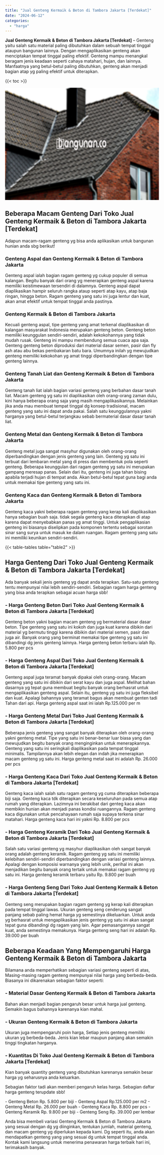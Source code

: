 ```yaml
---
title: "Jual Genteng Kermaik & Beton di Tambora Jakarta [Terdekat]"
date: "2024-06-12"
categories: 
  - "harga"
---
```


**Jual Genteng Kermaik & Beton di Tambora Jakarta \[Terdekat\]** – Genteng yaitu salah satu material paling dibutuhkan dalam sebuah tempat tinggal ataupun bangunan lainnya. Dengan mengaplikasikan genteng akan menciptakan tempat tinggal paling efektif. Genteng mampu menangkal beragam jenis keadaan seperti cahaya matahari, hujan, dan lainnya. Manfaatnya yang betul-betul paling dibutuhkan, genteng akan menjadi bagian atap yg paling efektif untuk diterapkan.

{{< toc >}}

![Jual Genteng Kermaik & Beton di Tambora Jakarta [Terdekat]](/images/genteng-minimalis-murah08.png)

## Beberapa Macam Genteng Dari Toko Jual Genteng Kermaik & Beton di Tambora Jakarta \[Terdekat\]

Adapun macam-ragam genteng yg bisa anda aplikasikan untuk bangunan hunian anda sbg berikut!

### Genteng Aspal dan Genteng Kermaik & Beton di Tambora Jakarta

Genteng aspal ialah bagian ragam genteng yg cukup populer di semua kalangan. Begitu banyak dari orang yg menerapkan genteng aspal karena memiliki keistimewaan tersendiri di dalamnya. Genteng aspal dapat diaplikasikan hampir seluruh rangka ataup seperti atap kayu, atap baja ringan, hingga beton. Ragam genteng yang satu ini juga lentur dan kuat, akan amat efektif untuk tempat tinggal anda pastinya.

### Genteng Kermaik & Beton di Tambora Jakarta

Kecuali genteng aspal, tipe genteng yang amat terkenal diaplikasikan di kalangan masyarakat Indonesia merupakan genteng beton. Genteng beton memiliki keunggulan sendiri-sendiri, adalah kekokohannya yang tidak mudah rusak. Genteng ini mampu membendung semua cuaca apa saja. Genteng genteng beton diproduksi dari material dasar semen, pasir dan fly ash atau abu bekas pembakaran batu bara. Umumnya inilah yg mewujudkan genteng memiliki kekokohan yg amat tinggi diperbandingkan dengan tipe genteng lainnya.

### Genteng Tanah Liat dan Genteng Kermaik & Beton di Tambora Jakarta

Genteng tanah liat ialah bagian variasi genteng yang berbahan dasar tanah liat. Macam genteng yg satu ini diaplikasikan oleh orang-orang zaman dulu, kini hanya beberapa orang saja yang masih mengaplikasikannya. Melainkan jika anda mau membuat tempat tinggal dg konsep tradisional, macam genteng yang satu ini dapat anda pakai. Salah satu keunggulannya yakni harganya yang betul-betul terjangkau sebab bermaterial dasar dasar tanah liat.

### Genteng Metal dan Genteng Kermaik & Beton di Tambora Jakarta

Genteng metal juga sangat masyhur digunakan oleh orang-orang diperbandingkan dengan jenis genteng yang lain. Genteng yg satu ini terbuat dari lembaran metal yang di press dan membentuk pola seperti genteng. Beberapa keunggulan dari ragam genteng yg satu ini merupakan gampang meresap panas. Selain dari itu, genteng ini juga tahan bising apabila terjadi hujan di tempat anda. Akan betul-betul tepat guna bagi anda untuk memakai tipe genteng yang satu ini.

### Genteng Kaca dan Genteng Kermaik & Beton di Tambora Jakarta

Genteng kaca yakni beberapa ragam genteng yang kerap kali diaplikasikan hanya sebagian buah saja. tidak segala genteng kaca diterapkan di atap karena dapat menyebabkan panas yg amat tinggi. Untuk pengaplikasian genteng ini biasanya diselipkan pada komponen tertentu sebagai sorotan sinar sang surya untuk masuk ke dalam ruangan. Ragam genteng yang satu ini memiliki keunikan sendiri-sendiri.

{{< table-tables table="table2" >}}

## Harga Genteng Dari Toko Jual Genteng Kermaik & Beton di Tambora Jakarta \[Terdekat\]

Ada banyak sekali jenis genteng yg dapat anda terapkan. Satu-satu genteng tentu mempunyai nilai lebih sendiri-sendiri. Sebagian ragam harga genteng yang bisa anda terapkan sebagai acuan harga sbb!

### \- Harga Genteng Beton Dari Toko Jual Genteng Kermaik & Beton di Tambora Jakarta \[Terdekat\]

Genteng beton yakni bagian macam genteng yg bermaterial dasar dasar beton. Tipe genteng yang satu ini kokoh dan juga kuat karena dibikin dari material yg bermutu tinggi karena dibikin dari material semen, pasir dan juga air. Banyak orang yang berminat memakai tipe genteng yg satu ini dibandingi dg jenis genteng lainnya. Harga genteng beton terbaru ialah Rp. 5.800 per pcs

### \- Harga Genteng Aspal Dari Toko Jual Genteng Kermaik & Beton di Tambora Jakarta \[Terdekat\]

Genteng aspal juga teramat banyak dipakai oleh orang-orang. Macam genteng yang satu ini dibikin dari serat kayu dan juga aspal. Melihat bahan dasarnya yg tepat guna membuat begitu banyak orang berhasrat untuk mengaplikasikan genteng aspal. Selain itu, genteng yg satu ini juga fleksibel dan kuat. Apalagi bahannya yang teramat bagus akan membuat genten tadi Tahan dari api. Harga genteng aspal saat ini ialah Rp.125.000 per m

### \- Harga Genteng Metal Dari Toko Jual Genteng Kermaik & Beton di Tambora Jakarta \[Terdekat\]

Beberapa jenis genteng yang sangat banyak diterapkan oleh orang-orang yakni genteng metal. Tipe yang satu ini benar-benar luar biasa yang dan mewujudkan begitu banyak orang menginginkan untuk menerapkannya. Genteng yang satu ini seringkali diaplikasikan pada tempat tinggal minimalis. Tampilannya akan lebih elegan dan indah jika menerapkan macam genteng yg satu ini. Harga genteng metal saat ini adalah Rp. 26.000 per pcs

### \- Harga Genteng Kaca Dari Toko Jual Genteng Kermaik & Beton di Tambora Jakarta \[Terdekat\]

Genteng kaca ialah salah satu ragam genteng yg cuma diterapkan beberapa biji saja. Genteng kaca tdk diterapkan secara keseluruhan pada semua atap rumah yang diterapkan. Lazimnya ini berakibat dari genteg kaca akan membikin hunian akan menjadi panas kondisi ruangannya. Ragam genteng kaca digunakan untuk pencahayaan rumah saja supaya terkena sinar matahari. Harga genteng kaca hari ini yakni Rp. 8.800 per pcs

### \- Harga Genteng Keramik Dari Toko Jual Genteng Kermaik & Beton di Tambora Jakarta \[Terdekat\]

Salah satu variasi genteng yg masyhur diaplikasikan oleh sangat banyak orang adalah genteng keramik. Ragam genteng yg satu ini memiliki kelebihan sendiri-sendiri diperbandingkan dengan variasi genteng lainnya. Apalagi dengan komposisi warnanya yang lebih unik, perihal ini akan menjadikan begitu banyak orang tertaik untuk memakai ragam genteng yg satu ini. Harga genteng keramik terbaru yaitu Rp. 9.800 per buah

### \- Harga Genteng Seng Dari Toko Jual Genteng Kermaik & Beton di Tambora Jakarta \[Terdekat\]

Genteng seng merupakan bagian ragam genteng yg kerap kali diterapkan pada tempat tinggal lawas. Ukuran genteng seng cenderung sangat panjang sebab paling hemat harga yg semestinya dikeluarkan. Untuk anda yg berhasrat untuk mengaplikasikan jenis genteng yg satu ini akan sangat tepat guna dibandingi dg ragam yang lain. Agar pemasangannya sangat kuat, anda semestinya memakunya. Harga genteng seng hari ini adalah Rp. 39.000 per buah

## Beberapa Keadaan Yang Mempengaruhi Harga Genteng Kermaik & Beton di Tambora Jakarta

Bilamana anda memperhatikan sebagian variasi genteng seperti di atas, Masing-masing ragam genteng mempunyai nilai harga yang berbeda-beda. Biasanya ini dikarenakan sebagian faktor seperti:

### \- Material Dasar Genteng Kermaik & Beton di Tambora Jakarta

Bahan akan menjadi bagian pengaruh besar untuk harga jual genteng. Semakin bagus bahannya karenanya kian mahal.

### \- Ukuran Genteng Kermaik & Beton di Tambora Jakarta

Ukuran juga mempengaruhi poin harga, Setiap jenis genteng memiliki ukuran yg berbeda-beda. Jenis kian lebar maupun panjang akan semakin tinggi tingkatan harganya.

### \- Kuantitas Di Toko Jual Genteng Kermaik & Beton di Tambora Jakarta \[Terdekat\]

Kian banyak quantity genteng yang dibutuhkan karenanya semakin besar harga yg seharusnya anda keluarkan.

Sebagian faktor tadi akan memberi pengaruh kelas harga. Sebagian daftar harga genteng terupdate sbb!

\- Genteng Beton Rp. 5.800 per biji - Genteng Aspal Rp.125.000 per m2 - Genteng Metal Rp. 26.000 per buah - Genteng Kaca Rp. 8.800 per pcs - Genteng Keramik Rp. 9.800 per biji - Genteng Seng Rp. 39.000 per lembar

Anda bisa membeli variasi Genteng Kermaik & Beton di Tambora Jakarta yang sesuai dengan dg yg diinginkan, tentukan jumlah, material genteng, dan macam genteng yg diperlukan kepada kami. Dg seperti itu, anda akan mendapatkan genteng yang yang sesuai dg untuk tempat tinggal anda. Kontak kami langsung untuk menerima penawaran harga terbaik hari ini, terimakasih banyak.
